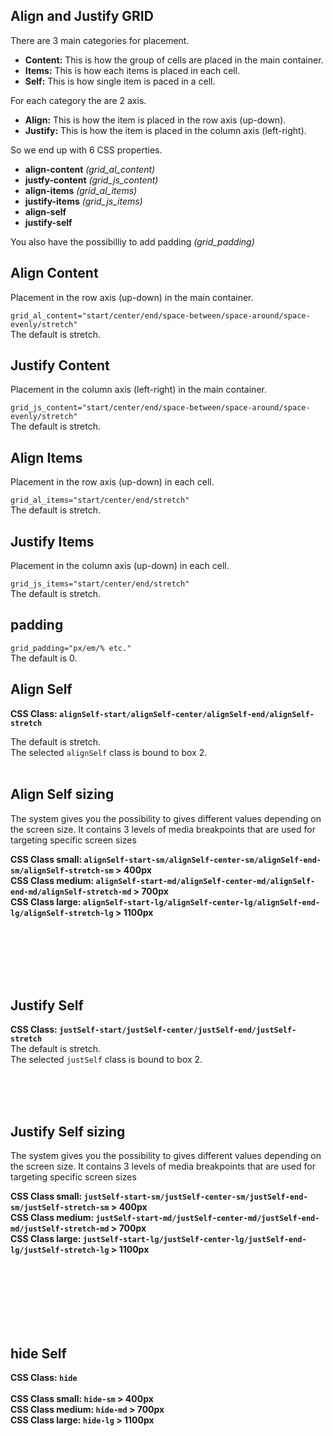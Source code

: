## Align and Justify GRID

There are 3 main categories for placement.

- **Content:** This is how the group of cells are placed in the main container.
- **Items:** This is how each items is placed in each cell.
- **Self:** This is how single item is paced in a cell.

For each category the are 2 axis.

- **Align:** This is how the item is placed in the row axis (up-down).
- **Justify:** This is how the item is placed in the column axis (left-right).

So we end up with 6 CSS properties.

- **align-content** _(grid_al_content)_
- **justfy-content** _(grid_js_content)_
- **align-items** _(grid_al_items)_
- **justify-items** _(grid_js_items)_
- **align-self**
- **justify-self**

You also have the possibilliy to add padding _(grid_padding)_

## Align Content

Placement in the row axis (up-down) in the main container.

`grid_al_content="start/center/end/space-between/space-around/space-evenly/stretch"` <br>
The default is stretch.
<hhl-live-editor title="" htmlCode='
    <template>
      <H_row padding="0 0 20px 0">
        <H_select v-model="val" :list="alignContentList" label="Align Content"></H_select>
      </H_row>
      <H_grid grid-lines grid_row="auto" grid_col="auto auto auto" grid_padding="15px" :grid_al_content="val">
        <div>1</div>
        <div>2</div>
        <div>3</div>
        <div>4</div>
        <div>5</div>
      </H_grid>
    </template>
    <script>
      const val = ref("");
      const alignContentList = ref([
                    "", "start", "center", "end", "space-between", "space-around", "space-evenly", "stretch"
                    ]);
    return {
    val,
    alignContentList
    }
    </script>
    <xstyle>
      .H_grid {
        height: 200px;
        box-shadow: var(--shadow-2);
      }
      .H_grid > div {
        min-height: 25px;
        min-width: 25px;
        background-color: var(--col-pri);
        color: white;
        text-align: center;
      }
    </xstyle>
'>
</hhl-live-editor>
<br>

## Justify Content

Placement in the column axis (left-right) in the main container.

`grid_js_content="start/center/end/space-between/space-around/space-evenly/stretch"` <br>
The default is stretch.
<hhl-live-editor title="" htmlCode='
    <template>
      <H_row padding="0 0 20px 0">
        <H_select v-model="val" :list="justifyContentList" label="Justify Content"></H_select>
      </H_row>
      <H_grid grid-lines grid_row="auto" grid_col="auto auto auto" grid_padding="15px" :grid_js_content="val">
        <div>1</div>
        <div>2</div>
        <div>3</div>
        <div>4</div>
        <div>5</div>
      </H_grid>
    </template>
    <script>
      const val = ref("");
      const justifyContentList = ref([
                    "", "start", "center", "end", "space-between", "space-around", "space-evenly", "stretch"
                    ]);
    return {
    val,
    justifyContentList
    }
    </script>
    <xstyle>
      .H_grid {
        height: 200px;
        box-shadow: var(--shadow-2);
      }
      .H_grid > div {
        min-height: 25px;
        min-width: 25px;
        background-color: var(--col-pri);
        color: white;
        text-align: center;
      }
    </xstyle>
'>
</hhl-live-editor>
<br>

## Align Items

Placement in the row axis (up-down) in each cell.

`grid_al_items="start/center/end/stretch"`<br>
The default is stretch.
<hhl-live-editor title="" htmlCode='
    <template>
      <H_row padding="0 0 20px 0">
        <H_select v-model="val" :list="alignItemsList" label="Align items"></H_select>
      </H_row>
      <H_grid grid-lines grid_row="auto" grid_col="auto auto auto" grid_padding="15px" :grid_al_items="val">
        <div>1</div>
        <div>2</div>
        <div>3</div>
        <div>4</div>
        <div>5</div>
      </H_row>
    </template>
    <script>
      const val = ref("");
      const alignItemsList = ref([
                    "", "start", "center", "end", "stretch"
                    ]);
    return {
    val,
    alignItemsList
    }
    </script>
    <xstyle>
      .H_grid {
        height: 200px;
        box-shadow: var(--shadow-2);
      }
      .H_grid > div {
        min-height: 25px;
        min-width: 25px;
        background-color: var(--col-pri);
        color: white;
        text-align: center;
      }
    </xstyle>
'>
</hhl-live-editor>
<br>

## Justify Items

Placement in the column axis (up-down) in each cell.

`grid_js_items="start/center/end/stretch"` <br>
The default is stretch.
<hhl-live-editor title="" htmlCode='
    <template>
      <H_row padding="0 0 20px 0">
        <H_select v-model="val" :list="justItemsList" label="Justify items"></H_select>
      </H_row>
      <H_grid grid-lines grid_row="auto" grid_col="auto auto auto" grid_padding="15px" :grid_js_items="val">
        <div>1</div>
        <div>2</div>
        <div>3</div>
        <div>4</div>
        <div>5</div>
      </H_grid>
    </template>
    <script>
      const val = ref("");
      const justItemsList = ref([
                    "", "start", "center", "end", "stretch"
                    ]);
    return {
    val,
    justItemsList
    }
    </script>
    <xstyle>
      .H_grid {
        height: 200px;
        box-shadow: var(--shadow-2);
      }
      .H_grid > div {
        min-height: 25px;
        min-width: 25px;
        background-color: var(--col-pri);
        color: white;
        text-align: center;
      }
    </xstyle>
'>
</hhl-live-editor>
<br>

## padding

`grid_padding="px/em/% etc."` <br>
The default is 0.
<hhl-live-editor title="" htmlCode='
    <template>
      <H_row padding="0 0 20px 0">
        <H_inputText v-model="val"  label="Padding"></H_inputText>
      </H_row>
      <H_grid grid-lines grid_row="auto" grid_col="auto auto auto" :grid_padding="val">
        <div>1</div>
        <div>2</div>
        <div>3</div>
        <div>4</div>
        <div>5</div>
      </H_grid>
    </template>
    <script>
      const val = ref("50px");
    return {
    val,
    }
    </script>
    <xstyle>
      .H_grid {
        height: 200px;
        box-shadow: var(--shadow-2);
      }
      .H_grid > div {
        min-height: 25px;
        min-width: 25px;
        background-color: var(--col-pri);
        color: white;
        text-align: center;
      }
    </xstyle>
'>
</hhl-live-editor>
<br>

## Align Self

**CSS Class: `alignSelf-start/alignSelf-center/alignSelf-end/alignSelf-stretch`** <br/>

The default is stretch.<br/>
The selected `alignSelf` class is bound to box 2.
<hhl-live-editor title="" htmlCode='
    <template>
      <H_row padding="0 0 20px 0">
        <H_select v-model="val" :list="alignSelfList" label="Align self"></H_select>
      </H_row>
      <H_grid grid-lines grid_row="auto" grid_col="auto auto auto" grid_padding="15px">
        <div>1</div>
        <div :class="val">2</div>
        <div>3</div>
        <div>4</div>
        <div>5</div>
      </H_grid>
    </template>
    <script>
      const val = ref("");
      const alignSelfList = ref([
                    "", "alignSelf-start", "alignSelf-center", "alignSelf-end", "alignSelf-stretch"
                    ]);
    return {
    val,
    alignSelfList
    }
    </script>
    <xstyle>
      .H_grid {
        height: 200px;
        box-shadow: var(--shadow-2);
      }
      .H_grid > div {
        min-height: 25px;
        min-width: 25px;
        background-color: var(--col-pri);
        color: white;
        text-align: center;
      }
    </xstyle>
'>
</hhl-live-editor>
<br>
<br>

## Align Self sizing

The system gives you the possibility to gives different values depending on the screen size. It contains 3 levels of media breakpoints that are used for targeting specific screen sizes

**CSS Class small: `alignSelf-start-sm/alignSelf-center-sm/alignSelf-end-sm/alignSelf-stretch-sm` > 400px** <br/>
**CSS Class medium: `alignSelf-start-md/alignSelf-center-md/alignSelf-end-md/alignSelf-stretch-md` > 700px** <br/>
**CSS Class large: `alignSelf-start-lg/alignSelf-center-lg/alignSelf-end-lg/alignSelf-stretch-lg` > 1100px** <br/>

<br>
<br>
<br>
<br>
<br>

## Justify Self

**CSS Class: `justSelf-start/justSelf-center/justSelf-end/justSelf-stretch`** <br/>
The default is stretch.<br/>
The selected `justSelf` class is bound to box 2.
<hhl-live-editor title="" htmlCode='
    <template>
      <H_row padding="0 0 20px 0">
        <H_select v-model="val" :list="justSelfList" label="Justify self"></H_select>
      </H_row>
      <H_grid grid-lines grid_row="auto" grid_col="auto auto auto" grid_padding="15px">
        <div>1</div>
        <div :class="val">2</div>
        <div>3</div>
        <div>4</div>
        <div>5</div>
      </H_grid>
    </template>
    <script>
      const val = ref("");
        const justSelfList = ref([
                    "", "justSelf-start", "justSelf-center", "justSelf-end", "justSelf-stretch"
                    ]);
    return {
    val,
    justSelfList
    }
    </script>
    <xstyle>
      .H_grid {
        height: 200px;
        box-shadow: var(--shadow-2);
      }
      .H_grid > div {
        min-height: 25px;
        min-width: 25px;
        background-color: var(--col-pri);
        color: white;
        text-align: center;
      }
    </xstyle>
'>
</hhl-live-editor>

<br>
<br>
<br>

## Justify Self sizing

The system gives you the possibility to gives different values depending on the screen size. It contains 3 levels of media breakpoints that are used for targeting specific screen sizes

**CSS Class small: `justSelf-start-sm/justSelf-center-sm/justSelf-end-sm/justSelf-stretch-sm` > 400px** <br/>
**CSS Class medium: `justSelf-start-md/justSelf-center-md/justSelf-end-md/justSelf-stretch-md` > 700px** <br/>
**CSS Class large: `justSelf-start-lg/justSelf-center-lg/justSelf-end-lg/justSelf-stretch-lg` > 1100px** <br/>

<br>
<br>
<br>

<br>
<br>
<br>

## hide Self

**CSS Class: `hide`** <br/><br/>
**CSS Class small: `hide-sm` > 400px** <br/>
**CSS Class medium: `hide-md` > 700px** <br/>
**CSS Class large: `hide-lg` > 1100px** <br/>

<br>
<br>
<br>

<br>
<br>
<br>
<br>
<br>
<br>
<br>
